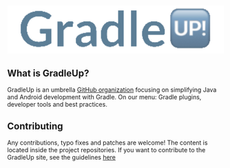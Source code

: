 <p align="center">
    <img width="512px" src="./assets/images/logo-wide.png" alt="WireMock Logo"/>
</p>

## What is GradleUp?

GradleUp is an umbrella [GitHub organization](https://github.com/gradleup)
focusing on simplifying Java and Android development with Gradle.
On our menu: Gradle plugins, developer tools and best practices.

## Contributing

Any contributions, typo fixes and patches are welcome!
The content is located inside the project repositories.
If you want to contribute to the GradleUp site,
see the guidelines [here](./CONTRIBUTING.md)
